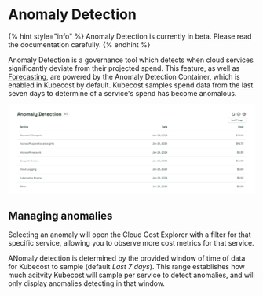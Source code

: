 # Anomaly Detection

{% hint style="info" %}
Anomaly Detection is currently in beta. Please read the documentation carefully.
{% endhint %}

Anomaly Detection is a governance tool which detects when cloud services significantly deviate from their projected spend. This feature, as well as [Forecasting](anomaly-detection.md#forecasting), are powered by the Anomaly Detection Container, which is enabled in Kubecost by default. Kubecost samples spend data from the last seven days to determine of a service's spend has become anomalous.

![Anomaly detection](/images/anomalydetection.png)

## Managing anomalies

Selecting an anomaly will open the Cloud Cost Explorer with a filter for that specific service, allowing you to observe more cost metrics for that service.

ANomaly detection is determined by the provided window of time of data for Kubecost to sample (default *Last 7 days*). This range establishes how much acitvity Kubecost will sample per service to detect anomalies, and will only display anomalies detecting in that window.